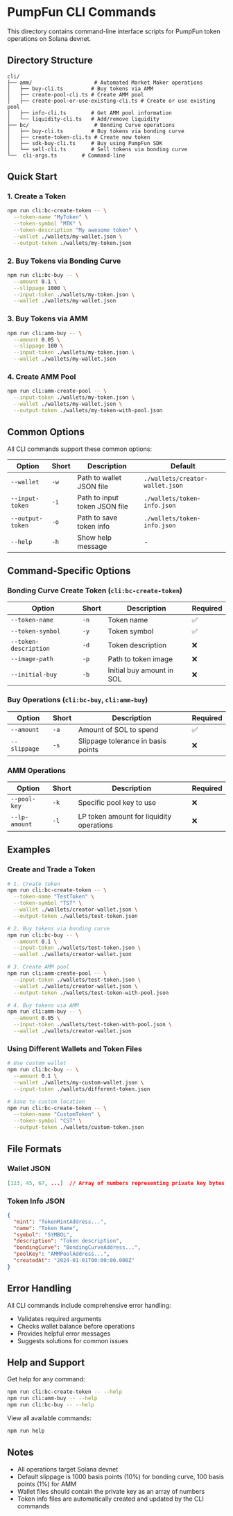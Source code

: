 # PumpFun CLI Commands

This directory contains command-line interface scripts for PumpFun token operations on Solana devnet.

## Directory Structure

```
cli/
├── amm/                    # Automated Market Maker operations
│   ├── buy-cli.ts         # Buy tokens via AMM
│   ├── create-pool-cli.ts # Create AMM pool
│   ├── create-pool-or-use-existing-cli.ts # Create or use existing pool
│   ├── info-cli.ts        # Get AMM pool information
│   └── liquidity-cli.ts   # Add/remove liquidity
├── bc/                     # Bonding Curve operations
│   ├── buy-cli.ts         # Buy tokens via bonding curve
│   ├── create-token-cli.ts # Create new token
│   ├── sdk-buy-cli.ts     # Buy using PumpFun SDK
│   └── sell-cli.ts        # Sell tokens via bonding curve
└──  cli-args.ts        # Command-line
```

## Quick Start

### 1. Create a Token
```bash
npm run cli:bc-create-token -- \
  --token-name "MyToken" \
  --token-symbol "MTK" \
  --token-description "My awesome token" \
  --wallet ./wallets/my-wallet.json \
  --output-token ./wallets/my-token.json
```

### 2. Buy Tokens via Bonding Curve
```bash
npm run cli:bc-buy -- \
  --amount 0.1 \
  --slippage 1000 \
  --input-token ./wallets/my-token.json \
  --wallet ./wallets/my-wallet.json
```

### 3. Buy Tokens via AMM
```bash
npm run cli:amm-buy -- \
  --amount 0.05 \
  --slippage 100 \
  --input-token ./wallets/my-token.json \
  --wallet ./wallets/my-wallet.json
```

### 4. Create AMM Pool
```bash
npm run cli:amm-create-pool -- \
  --input-token ./wallets/my-token.json \
  --wallet ./wallets/my-wallet.json \
  --output-token ./wallets/my-token-with-pool.json
```

## Common Options

All CLI commands support these common options:

| Option | Short | Description | Default |
|--------|-------|-------------|---------|
| `--wallet` | `-w` | Path to wallet JSON file | `./wallets/creator-wallet.json` |
| `--input-token` | `-i` | Path to input token JSON file | `./wallets/token-info.json` |
| `--output-token` | `-o` | Path to save token info | `./wallets/token-info.json` |
| `--help` | `-h` | Show help message | - |

## Command-Specific Options

### Bonding Curve Create Token (`cli:bc-create-token`)
| Option | Short | Description | Required |
|--------|-------|-------------|----------|
| `--token-name` | `-n` | Token name | ✅ |
| `--token-symbol` | `-y` | Token symbol | ✅ |
| `--token-description` | `-d` | Token description | ❌ |
| `--image-path` | `-p` | Path to token image | ❌ |
| `--initial-buy` | `-b` | Initial buy amount in SOL | ❌ |

### Buy Operations (`cli:bc-buy`, `cli:amm-buy`)
| Option | Short | Description | Required |
|--------|-------|-------------|----------|
| `--amount` | `-a` | Amount of SOL to spend | ✅ |
| `--slippage` | `-s` | Slippage tolerance in basis points | ❌ |

### AMM Operations
| Option | Short | Description | Required |
|--------|-------|-------------|----------|
| `--pool-key` | `-k` | Specific pool key to use | ❌ |
| `--lp-amount` | `-l` | LP token amount for liquidity operations | ❌ |

## Examples

### Create and Trade a Token
```bash
# 1. Create token
npm run cli:bc-create-token -- \
  --token-name "TestToken" \
  --token-symbol "TST" \
  --wallet ./wallets/creator-wallet.json \
  --output-token ./wallets/test-token.json

# 2. Buy tokens via bonding curve
npm run cli:bc-buy -- \
  --amount 0.1 \
  --input-token ./wallets/test-token.json \
  --wallet ./wallets/creator-wallet.json

# 3. Create AMM pool
npm run cli:amm-create-pool -- \
  --input-token ./wallets/test-token.json \
  --wallet ./wallets/creator-wallet.json \
  --output-token ./wallets/test-token-with-pool.json

# 4. Buy tokens via AMM
npm run cli:amm-buy -- \
  --amount 0.05 \
  --input-token ./wallets/test-token-with-pool.json \
  --wallet ./wallets/creator-wallet.json
```

### Using Different Wallets and Token Files
```bash
# Use custom wallet
npm run cli:bc-buy -- \
  --amount 0.1 \
  --wallet ./wallets/my-custom-wallet.json \
  --input-token ./wallets/different-token.json

# Save to custom location
npm run cli:bc-create-token -- \
  --token-name "CustomToken" \
  --token-symbol "CST" \
  --output-token ./wallets/custom-token.json
```

## File Formats

### Wallet JSON
```json
[123, 45, 67, ...]  // Array of numbers representing private key bytes
```

### Token Info JSON
```json
{
  "mint": "TokenMintAddress...",
  "name": "Token Name",
  "symbol": "SYMBOL",
  "description": "Token description",
  "bondingCurve": "BondingCurveAddress...",
  "poolKey": "AMMPoolAddress...",
  "createdAt": "2024-01-01T00:00:00.000Z"
}
```

## Error Handling

All CLI commands include comprehensive error handling:
- Validates required arguments
- Checks wallet balance before operations
- Provides helpful error messages
- Suggests solutions for common issues

## Help and Support

Get help for any command:
```bash
npm run cli:bc-create-token -- --help
npm run cli:amm-buy -- --help
npm run cli:bc-buy -- --help
```

View all available commands:
```bash
npm run help
```

## Notes

- All operations target Solana devnet
- Default slippage is 1000 basis points (10%) for bonding curve, 100 basis points (1%) for AMM
- Wallet files should contain the private key as an array of numbers
- Token info files are automatically created and updated by the CLI commands
